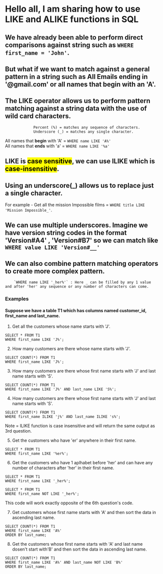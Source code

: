 # Hello all, I am sharing how to use LIKE and ALIKE functions in SQL  

## We have already been able to perform direct comparisons against string such as `WHERE first_name = 'John'`.  
## But what if we want to match against a general pattern in a string such as All Emails ending in '@gmail.com' or all names that begin with an 'A'.  
## The LIKE operator allows us to perform pattern matching against a string data with the use of wild card characters.  
                 Percent (%) = matches any sequence of characters.
                 Underscore (_) = matches any single character. 

All names that **begin** with 'A' = `WHERE name LIKE 'A%'`  
All names that **ends** with 'a' = `WHERE name LIKE '%a'`  

## LIKE is <mark>case sensitive</mark>, we can use ILIKE which is <mark>case-insensitive</mark>.  
## Using an underscore(_) allows us to replace just a single character.  

For example - Get all the mission Impossible films = `WHERE title LIKE 'Mission Impossible_'`.  

## We can use multiple underscores. Imagine we have version string codes in the format 'Version#A4' , 'Version#B7' so we can match like `WHERE value LIKE 'Version#__'`  

## We can also combine pattern matching operators to create more complex pattern.  
        `WHERE name LIKE '_her%'` : Here _ can be filled by any 1 value and after 'her' any sequence or any number of characters can come.  

### Examples  

#### Suppose we have a table T1 which has columns named customer_id, first_name and last_name.  

1. Get all the customers whose name starts with 'J'.  
```
SELECT * FROM T1
WHERE first_name LIKE 'J%';
```

2. How many customers are there whose name starts with 'J'.  
```
SELECT COUNT(*) FROM T1
WHERE first_name LIKE 'J%';
```  

3. How many customers are there whose first name starts with 'J' and last name starts with 'S'.  
```
SELECT COUNT(*) FROM T1
WHERE first_name LIKE 'J%' AND last_name LIKE 'S%';
```  

4. How many customers are there whose first name starts with 'J' and last name starts with 'S'.  
```
SELECT COUNT(*) FROM T1
WHERE first_name ILIKE 'j%' AND last_name ILIKE 's%';
``` 
Note = ILIKE function is case insensitive and will return the same output as 3rd question.  

5. Get the customers who have 'er' anywhere in their first name.  
```
SELECT * FROM T1
WHERE first_name LIKE '%er%';
```

6. Get the customers who have 1 aplhabet before 'her' and can have any number of characters after 'her' in their first name.
```
SELECT * FROM T1
WHERE first_name LIKE '_her%';
```

```
SELECT * FROM T1
WHERE first_name NOT LIKE '_her%';
```
This code will work exactly opposite of the 6th question's code.  


7. Get customers whose first name starts with 'A' and then sort the data in ascending last name.  
```
SELECT COUNT(*) FROM T1
WHERE first_name LIKE 'A%'
ORDER BY last_name;
```  

8. Get the customers whose first name starts with 'A' and last name dosen't start with'B' and then sort the data in ascending last name.  
```
SELECT COUNT(*) FROM T1
WHERE first_name LIKE 'A%' AND last_name NOT LIKE 'B%'
ORDER BY last_name;
``` 